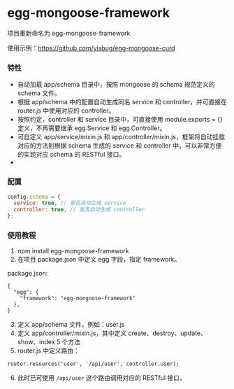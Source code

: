 # egg-mongoose-framework

项目重新命名为 egg-mongoose-framework

使用示例：https://github.com/yisbug/egg-mongoose-curd

### 特性

- 自动加载 app/schema 目录中，按照 mongoose 的 schema 规范定义的 schema 文件。
- 根据 app/schema 中的配置自动生成同名 service 和 controller，并可直接在 router.js 中使用对应的 controller。
- 按照约定，controller 和 service 目录中，可直接使用 module.exports = {} 定义，不再需要继承 egg.Service 和 egg.Controller。
- 可自定义 app/service/mixin.js 和 app/controller/mixin.js，框架将自动挂载对应的方法到根据 schema 生成的 service 和 controller 中，可以非常方便的实现对应 schema 的 RESTful 接口。
-

### 配置

```js
config.schema = {
  service: true, // 是否自动生成 service
  controller: true, // 是否自动生成 controller
};
```

### 使用教程

1. npm install egg-mongoose-framework
2. 在项目 package.json 中定义 egg 字段，指定 framework。

package.json:

```
{
  "egg": {
    "framework": "egg-mongoose-framework"
  },
}

```

3. 定义 app/schema 文件，例如：user.js
4. 定义 app/controller/mixin.js，其中定义 create、destroy、update、show、index 5 个方法
5. router.js 中定义路由：

```
router.resources('user', '/api/user', controller.user);
```

6. 此时已可使用 `/api/user` 这个路由调用对应的 RESTful 接口，

